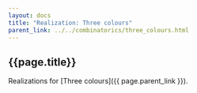 ```yaml
---
layout: docs
title: "Realization: Three colours"
parent_link: ../../combinatorics/three_colours.html
---
```


## {{page.title}}

Realizations for [Three colours]({{ page.parent_link }}).
